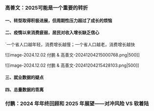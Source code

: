 
### 高善文：2025可能是一个重要的转折

#### 一、转型取得积极进展，但周期性压力超过了成长的烦恼


#### 二、疫情以来消费疲弱，居民对收入增长缺乏信心

`一个省人口越年轻，消费增长越慢；一个省人口越老，消费增长越快

![[image-2024.12.02 付鹏 & 高善文-20241204215000768.png|500]]


![[image-2024.12.02 付鹏 & 高善文-20241204215428103.png|500]]



#### 三、就业数据的疑点







#### 四、总量数据的乖离




### 付鹏：2024 年年终回顾和 2025 年展望——对冲风险 VS 软着陆


